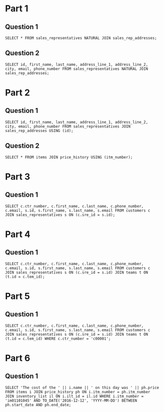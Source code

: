 # Part 1

## Question 1

```
SELECT * FROM sales_representatives NATURAL JOIN sales_rep_addresses;
``` 

## Question 2

```
SELECT id, first_name, last_name, address_line_1, address_line_2, city, email, phone_number FROM sales_representatives NATURAL JOIN sales_rep_addresses;
```

# Part 2

## Question 1

```
SELECT id, first_name, last_name, address_line_1, address_line_2, city, email, phone_number FROM sales_representatives JOIN sales_rep_addresses USING (id);
```

## Question 2

```
SELECT * FROM items JOIN price_history USING (itm_number);
```

# Part 3

## Question 1

```
SELECT c.ctr_number, c.first_name, c.last_name, c.phone_number, c.email, s.id, s.first_name, s.last_name, s.email FROM customers c JOIN sales_representatives s ON (c.sre_id = s.id);
```

# Part 4

## Question 1
```
SELECT c.ctr_number, c.first_name, c.last_name, c.phone_number, c.email, s.id, s.first_name, s.last_name, s.email FROM customers c JOIN sales_representatives s ON (c.sre_id = s.id) JOIN teams t ON (t.id = c.tem_id);
```

# Part 5

## Question 1
```
SELECT c.ctr_number, c.first_name, c.last_name, c.phone_number, c.email, s.id, s.first_name, s.last_name, s.email FROM customers c JOIN sales_representatives s ON (c.sre_id = s.id) JOIN teams t ON (t.id = c.tem_id) WHERE c.ctr_number = 'c00001';
```

# Part 6

## Question 1

```
SELECT 'The cost of the ' || i.name || ' on this day was ' || ph.price FROM items i JOIN price_history ph ON i.itm_number = ph.itm_number JOIN inventory_list il ON i.ilt_id = il.id WHERE i.itm_number = 'im01101045' AND TO_DATE('2016-12-12', 'YYYY-MM-DD') BETWEEN ph.start_date AND ph.end_date;

```